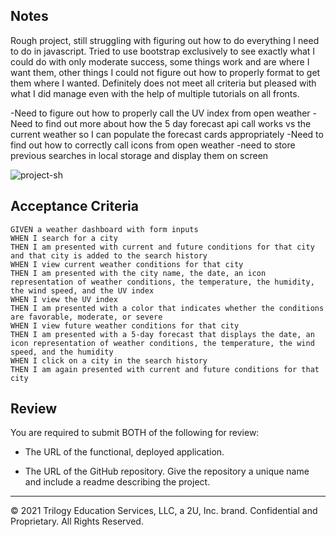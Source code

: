 ## Notes
Rough project, still struggling with figuring out how to do everything I need to do in javascript. Tried to use bootstrap exclusively to see exactly what I could do with only moderate success, some things work and are where I want them, other things I could not figure out how to properly format to get them where I wanted. Definitely does not meet all criteria but pleased with what I did manage even with the help of multiple tutorials on all fronts.

-Need to figure out how to properly call the UV index from open weather
-Need to find out more about how the 5 day forecast api call works vs the current weather so I can populate the forecast cards appropriately
-Need to find out how to correctly call icons from open weather
-need to store previous searches in local storage and display them on screen

![project-sh](https://user-images.githubusercontent.com/83721789/125858327-f46e07d1-5897-4515-ad07-b3c626439a36.jpg)


## Acceptance Criteria

```
GIVEN a weather dashboard with form inputs
WHEN I search for a city
THEN I am presented with current and future conditions for that city and that city is added to the search history
WHEN I view current weather conditions for that city
THEN I am presented with the city name, the date, an icon representation of weather conditions, the temperature, the humidity, the wind speed, and the UV index
WHEN I view the UV index
THEN I am presented with a color that indicates whether the conditions are favorable, moderate, or severe
WHEN I view future weather conditions for that city
THEN I am presented with a 5-day forecast that displays the date, an icon representation of weather conditions, the temperature, the wind speed, and the humidity
WHEN I click on a city in the search history
THEN I am again presented with current and future conditions for that city
```




## Review

You are required to submit BOTH of the following for review:

* The URL of the functional, deployed application.

* The URL of the GitHub repository. Give the repository a unique name and include a readme describing the project.

- - -
© 2021 Trilogy Education Services, LLC, a 2U, Inc. brand. Confidential and Proprietary. All Rights Reserved.
